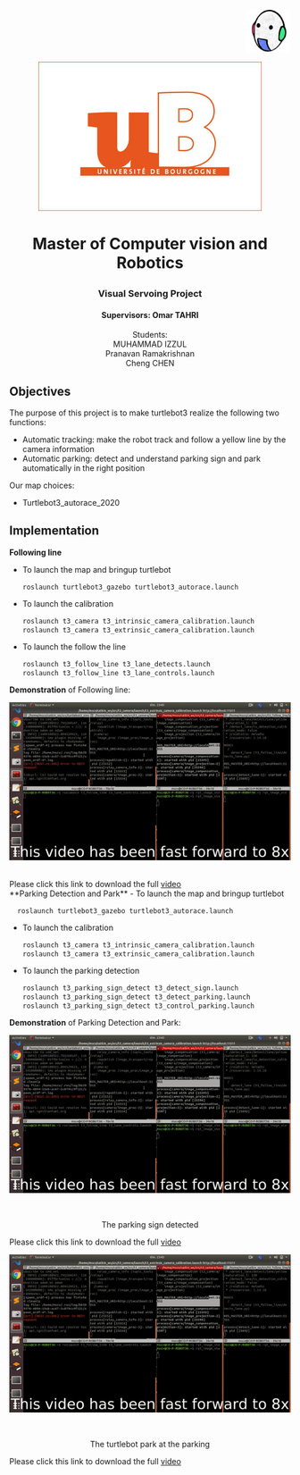 <p align="right">  
   <img src = "images/vibot.png" width = 80>
</p >

<p align="center">  
   <img src = "images/ub.png" width = 400>
</p >

# <p align="center">Master of Computer vision and Robotics</p >   
<h3 align="center">Visual Servoing Project</h3> 

   
<h4 align="center"> 
Supervisors: Omar TAHRI
</h4> 

<p align="center">                       
Students: <br>  
 MUHAMMAD IZZUL<br> Pranavan Ramakrishnan<br> Cheng CHEN
</p>


## Objectives

The purpose of this project is to make turtlebot3 realize the following two functions:

- Automatic tracking: make the robot track and follow a yellow line by the camera information
- Automatic parking: detect and understand parking sign and park automatically in the right position<br>


Our map choices: 

- Turtlebot3_autorace_2020




## Implementation
**Following line**
- To launch the map and bringup turtlebot
      
      roslaunch turtlebot3_gazebo turtlebot3_autorace.launch 
- To launch the calibration 
	   
      roslaunch t3_camera t3_intrinsic_camera_calibration.launch
      roslaunch t3_camera t3_extrinsic_camera_calibration.launch
- To launch the follow the line
	   
      roslaunch t3_follow_line t3_lane_detects.launch
      roslaunch t3_follow_line t3_lane_controls.launch

__Demonstration__ of Following line:<br>
<p align="center">
<img src="video/t3_follow_line.gif"/></p> <br>
Please click this link to download the full <a href="video/t3_following_line_video.mp4">video</a>

<br>
**Parking Detection and Park**
- To launch the map and bringup turtlebot
      
      roslaunch turtlebot3_gazebo turtlebot3_autorace.launch 
- To launch the calibration 
	   
      roslaunch t3_camera t3_intrinsic_camera_calibration.launch
      roslaunch t3_camera t3_extrinsic_camera_calibration.launch
- To launch the parking detection
	   
      roslaunch t3_parking_sign_detect t3_detect_sign.launch
      roslaunch t3_parking_sign_detect t3_detect_parking.launch
      roslaunch t3_parking_sign_detect t3_control_parking.launch

__Demonstration__ of Parking Detection and Park:<br>
<p align="center">
<img src="video/t3_follow_line.gif"/></p> <br>
<p align="center">The parking sign detected</p>
Please click this link to download the full <a href="video/t3_detect_parking(1).mp4">video</a>

<p align="center">
<img src="video/t3_follow_line.gif"/></p> <br>
<p align="center">The turtlebot park at the parking</p>
Please click this link to download the full <a href="video/t3_control_parking.mp4">video</a>

      


